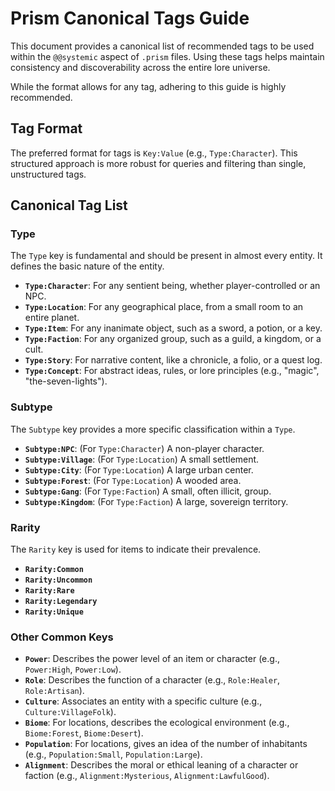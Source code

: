 # Prism Canonical Tags Guide

This document provides a canonical list of recommended tags to be used within the `@@systemic` aspect of `.prism` files. Using these tags helps maintain consistency and discoverability across the entire lore universe.

While the format allows for any tag, adhering to this guide is highly recommended.

## Tag Format

The preferred format for tags is `Key:Value` (e.g., `Type:Character`). This structured approach is more robust for queries and filtering than single, unstructured tags.

## Canonical Tag List

### Type
The `Type` key is fundamental and should be present in almost every entity. It defines the basic nature of the entity.

*   **`Type:Character`**: For any sentient being, whether player-controlled or an NPC.
*   **`Type:Location`**: For any geographical place, from a small room to an entire planet.
*   **`Type:Item`**: For any inanimate object, such as a sword, a potion, or a key.
*   **`Type:Faction`**: For any organized group, such as a guild, a kingdom, or a cult.
*   **`Type:Story`**: For narrative content, like a chronicle, a folio, or a quest log.
*   **`Type:Concept`**: For abstract ideas, rules, or lore principles (e.g., "magic", "the-seven-lights").

### Subtype
The `Subtype` key provides a more specific classification within a `Type`.

*   **`Subtype:NPC`**: (For `Type:Character`) A non-player character.
*   **`Subtype:Village`**: (For `Type:Location`) A small settlement.
*   **`Subtype:City`**: (For `Type:Location`) A large urban center.
*   **`Subtype:Forest`**: (For `Type:Location`) A wooded area.
*   **`Subtype:Gang`**: (For `Type:Faction`) A small, often illicit, group.
*   **`Subtype:Kingdom`**: (For `Type:Faction`) A large, sovereign territory.

### Rarity
The `Rarity` key is used for items to indicate their prevalence.

*   **`Rarity:Common`**
*   **`Rarity:Uncommon`**
*   **`Rarity:Rare`**
*   **`Rarity:Legendary`**
*   **`Rarity:Unique`**

### Other Common Keys

*   **`Power`**: Describes the power level of an item or character (e.g., `Power:High`, `Power:Low`).
*   **`Role`**: Describes the function of a character (e.g., `Role:Healer`, `Role:Artisan`).
*   **`Culture`**: Associates an entity with a specific culture (e.g., `Culture:VillageFolk`).
*   **`Biome`**: For locations, describes the ecological environment (e.g., `Biome:Forest`, `Biome:Desert`).
*   **`Population`**: For locations, gives an idea of the number of inhabitants (e.g., `Population:Small`, `Population:Large`).
*   **`Alignment`**: Describes the moral or ethical leaning of a character or faction (e.g., `Alignment:Mysterious`, `Alignment:LawfulGood`).